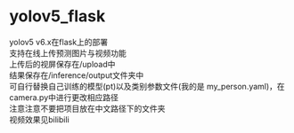 # yolov5_flask
yolov5 v6.x在flask上的部署   
支持在线上传预测图片与视频功能   
上传后的视屏保存在/upload中   
结果保存在/inference/output文件夹中   
可自行替换自己训练的模型(pt)以及类别参数文件(我的是 my_person.yaml)，在camera.py中进行更改相应路径         
注意注意不要把项目放在中文路径下的文件夹   
视频效果见bilibili   
